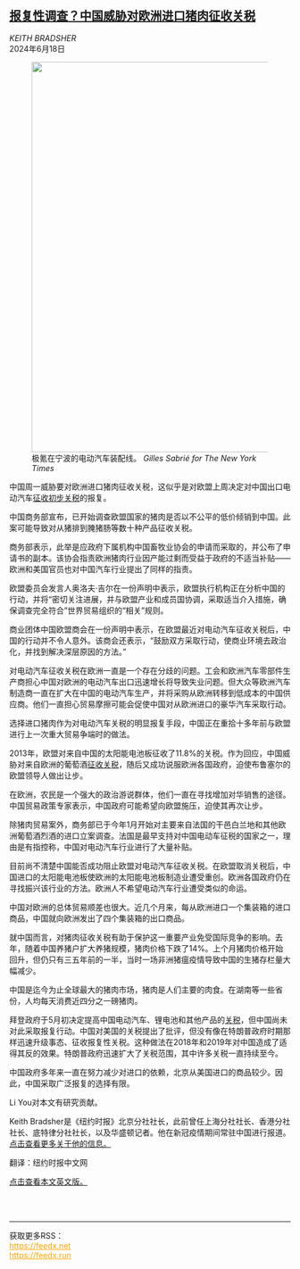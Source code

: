 <!--1718674622000-->
[报复性调查？中国威胁对欧洲进口猪肉征收关税](https://cn.nytimes.com/business/20240618/china-european-union-pork-exports/)
------

<address>KEITH BRADSHER</address><time pudate="2024-06-18 09:09:11" datetime="2024-06-18 09:09:11">2024年6月18日</time><figure><img src="https://images.weserv.nl/?url=static01.nyt.com/images/2024/05/16/multimedia/00China-Tariffs-Retaliate-01-fjkv/00China-Tariffs-Retaliate-01-fjkv-master1050.jpg" width="1050" height="700"><figcaption>极氪在宁波的电动汽车装配线。 <cite>Gilles Sabrié for The New York Times</cite></figcaption></figure><section><p>中国周一威胁要对欧洲进口猪肉征收关税，这似乎是对欧盟上周决定对中国出口电动汽车<a href="https://www.nytimes.com/2024/06/12/business/eu-chinese-ev-tariffs-explained.html">征收初步关税</a>的报复。</p><p>中国商务部宣布，已开始调查欧盟国家的猪肉是否以不公平的低价倾销到中国。此案可能导致对从猪排到腌猪肠等数十种产品征收关税。</p><p>商务部表示，此举是应政府下属机构中国畜牧业协会的申请而采取的，并公布了申请书的副本。该协会指责欧洲猪肉行业因产能过剩而受益于政府的不适当补贴——欧洲和美国官员也对中国汽车行业提出了同样的指责。</p><p><b></b>欧盟委员会发言人奥洛夫·吉尔在一份声明中表示，欧盟执行机构正在分析中国的行动，并将“密切关注进展，并与欧盟产业和成员国协调，采取适当介入措施，确保调查完全符合”世界贸易组织的“相关”规则。</p><p>商业团体中国欧盟商会在一份声明中表示，在欧盟最近对电动汽车征收关税后，中国的行动并不令人意外。该商会还表示，“鼓励双方采取行动，使商业环境去政治化，并找到解决深层原因的方法。”<br></p><p>对电动汽车征收关税在欧洲一直是一个存在分歧的问题。工会和欧洲汽车零部件生产商担心中国对欧洲的电动汽车出口迅速增长将导致失业问题。但大众等欧洲汽车制造商一直在扩大在中国的电动汽车生产，并将采购从欧洲转移到低成本的中国供应商。他们一直担心贸易摩擦可能会促使中国对从欧洲进口的豪华汽车采取行动。<br></p><p>选择进口猪肉作为对电动汽车关税的明显报复手段，中国正在重拾十多年前与欧盟进行上一次重大贸易争端时的做法。<br></p><p>2013年，欧盟对来自中国的太阳能电池板征收了11.8%的关税。作为回应，中国威胁对来自欧洲的葡萄酒<a href="https://www.nytimes.com/2013/06/06/business/global/china-to-investigate-eu-wine-after-subsidy-and-dumping-complaints.html">征收关税</a>，随后又成功说服欧洲各国政府，迫使布鲁塞尔的欧盟领导人做出让步。<br></p><p>在欧洲，农民是一个强大的政治游说群体，他们一直在寻找增加对华销售的途径。中国贸易政策专家表示，中国政府可能希望向欧盟施压，迫使其再次让步。<br></p><p>除猪肉贸易案外，商务部已于今年1月开始对主要来自法国的干邑白兰地和其他欧洲葡萄酒烈酒的进口立案调查。法国是最早支持对中国电动车征税的国家之一，理由是有指控称，中国对电动汽车行业进行了大量补贴。<br></p><p>目前尚不清楚中国能否成功阻止欧盟对电动汽车征收关税。在欧盟取消关税后，中国进口的太阳能电池板使欧洲的太阳能电池板制造业遭受重创。欧洲各国政府仍在寻找振兴该行业的方法。欧洲人不希望电动汽车行业遭受类似的命运。</p><p>中国对欧洲的总体贸易顺差也很大。近几个月来，每从欧洲进口一个集装箱的进口商品，中国就向欧洲发出了四个集装箱的出口商品。</p><p>就中国而言，对猪肉征收关税有助于保护这一重要产业免受国际竞争的影响。去年，随着中国养猪户扩大养猪规模，猪肉价格下跌了14%。上个月猪肉价格开始回升，但仍只有三五年前的一半，当时一场<a rel="nofollow" target="_blank">非洲猪瘟疫情</a>导致中国的生猪存栏量大幅减少。</p><p>中国是迄今为止全球最大的猪肉市场，猪肉是人们主要的肉食。在湖南等一些省份，人均每天消费近四分之一磅猪肉。<br></p><p>拜登政府于5月初决定提高中国电动汽车、锂电池和其他产品的<a href="https://cn.nytimes.com/business/20240515/biden-china-tariffs/">关税</a>，但中国尚未对此采取报复行动。中国对美国的关税提出了批评，但没有像在特朗普政府时期那样迅速升级事态、征收报复性关税。这种做法在2018年和2019年对中国造成了适得其反的效果。特朗普政府迅速扩大了关税范围，其中许多关税一直持续至今。<br></p><p>中国政府多年来一直在努力减少对进口的依赖，北京从美国进口的商品较少。因此，中国采取广泛报复的选择有限。</p></section><footer><p>Li You对本文有研究贡献。</p><p>Keith Bradsher是《纽约时报》北京分社社长，此前曾任上海分社社长、香港分社社长、底特律分社社长，以及华盛顿记者。他在新冠疫情期间常驻中国进行报道。 <a rel="nofollow" target="_blank" href="https://www.nytimes.com/by/keith-bradsher">点击查看更多关于他的信息。</a></p><p>翻译：纽约时报中文网</p><p><a rel="nofollow" target="_blank" href="https://www.nytimes.com/2024/06/17/business/china-european-union-pork-exports.html">点击查看本文英文版。</a></p><br></footer><br><hr><div>获取更多RSS：<br><a href="https://feedx.net" style="color:orange" target="_blank">https://feedx.net</a> <br><a href="https://feedx.run" style="color:orange" target="_blank">https://feedx.run</a><br></div>
